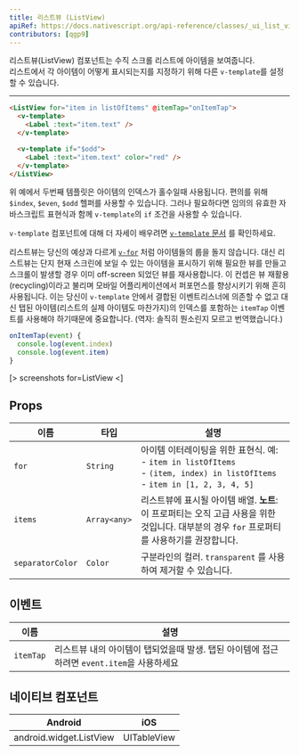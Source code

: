 ```yaml
---
title: 리스트뷰 (ListView)
apiRef: https://docs.nativescript.org/api-reference/classes/_ui_list_view_.listview
contributors: [qgp9]
---
```


리스트뷰(ListView) 컴포넌트는 수직 스크롤 리스트에 아이템을 보여줍니다.  
리스트에서 각 아이템이 어떻게 표시되는지를 지정하기 위해 다른 `v-template`를 설정할 수 있습니다.

---

```html
<ListView for="item in listOfItems" @itemTap="onItemTap">
  <v-template>
    <Label :text="item.text" />
  </v-template>

  <v-template if="$odd">
    <Label :text="item.text" color="red" />
  </v-template>
</ListView>
```

위 예에서 두번째 템플릿은 아이템의 인덱스가 홀수일때 사용됩니다.
편의를 위해 `$index`, `$even`, `$odd` 헬퍼를 사용할 수 있습니다.
그러나 필요하다면 임의의 유효한 자바스크립트 표현식과 함께 `v-template`의 `if` 조건을 사용할 수 있습니다.

`v-template` 컴포넌트에 대해 더 자세이 배우려면 [`v-template` 문서](/ko/docs/utilities/v-template) 를 확인하세요.

리스트뷰는 당신의 예상과 다르게 [`v-for`](https://vuejs.org/v2/guide/list.html#Mapping-an-Array-to-Elements-with-v-for) 처럼 아이템들의 룹을 돌지 않습니다.
대신 리스트뷰는 단지 현재 스크린에 보일 수 있는 아이템을 표시하기 위해 필요한 뷰를 만들고 스크롤이 발생할 경우 이미 off-screen 되었던 뷰를 재사용합니다.
이 컨셉은 뷰 재활용(recycling)이라고 불리며 모바일 어플리케이션에서 퍼포먼스를 향상시키기 위해 흔히 사용됩니다.
이는 당신이 `v-template` 안에서  결합된 이벤트리스너에 의존할 수 없고 대신 탭된 아이템(리스트의 실제 아이템도 마찬가지)의 인덱스를 포함하는 `itemTap` 이벤트를 사용해야 하기때문에 중요합니다.
(역자: 솔직히 뭔소린지 모르고 번역했습니다.)

```js
onItemTap(event) {
  console.log(event.index)
  console.log(event.item)
}
```

[> screenshots for=ListView <]

## Props

| 이름 | 타입 | 설명 |
|------|------|-------------|
| `for` | `String` | 아이템 이터레이팅을 위한 표현식. 예:<br>- `item in listOfItems`<br>- `(item, index) in listOfItems`<br>- `item in [1, 2, 3, 4, 5]`
| `items` | `Array<any>` | 리스트뷰에 표시될 아이템 배열. **노트**: 이 프로퍼티는 오직 고급 사용을 위한 것입니다. 대부분의 경우 `for` 프로퍼티를 사용하기를 권장합니다.
| `separatorColor` | `Color` | 구분라인의 컬러. `transparent` 를 사용하여 제거할 수 있습니다.

## 이벤트

| 이름 | 설명 |
|------|-------------|
| `itemTap`| 리스트뷰 내의 아이템이 탭되었을때 발생. 탭된 아이템에 접근하려면 `event.item`을 사용하세요

## 네이티브 컴포넌트
| Android | iOS |
|---------|-----|
| android.widget.ListView | UITableView
